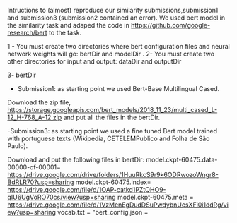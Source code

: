 Intructions to (almost) reproduce our similarity submissions,submission1 and submission3 (submission2 contained an error).
We used bert model in the similarity task and adaped the code in https://github.com/google-research/bert to the task.

1 - You must create two directories where bert configuration files and neural network weights will go: bertDir and modelDir .
2- You must create two other directories for input and output: dataDir and outputDir

3- bertDir

  - Submission1: as starting point we used Bert-Base Multilingual Cased. 
    
  Download the zip file,   https://storage.googleapis.com/bert_models/2018_11_23/multi_cased_L-12_H-768_A-12.zip
  and put all the files in the bertDir.
  
  -Submission3: as starting point we used a fine tuned Bert model trained with  portuguese texts (Wikipedia, CETELEMPublico and Folha de São Paulo).
  
  Download and put the following files in bertDir:
  model.ckpt-60475.data-00000-of-00001= https://drive.google.com/drive/folders/1HuuRkcS9r9k6ODRwozoWngr8-BdRLR70?usp=sharing
  model.ckpt-60475.index= https://drive.google.com/file/d/1OAP-catkd1PZtQHO9-qIU6UgVoRO70cs/view?usp=sharing
  model.ckpt-60475.meta = https://drive.google.com/file/d/1VzMenEgDudDSuPwdybnUcsXFi0i1ddRg/view?usp=sharing
  vocab.txt =
  "bert_config.json =
  
